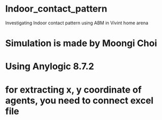 # Indoor_contact_pattern
Investigating Indoor contact pattern using ABM in Vivint home arena

# Simulation is made by Moongi Choi
# Using Anylogic 8.7.2
# for extracting x, y coordinate of agents, you need to connect excel file
